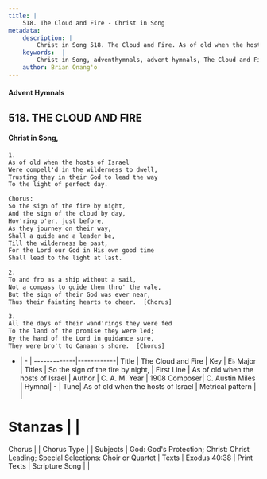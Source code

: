```yaml
---
title: |
    518. The Cloud and Fire - Christ in Song
metadata:
    description: |
        Christ in Song 518. The Cloud and Fire. As of old when the hosts of Israel Were compell'd in the wilderness to dwell, Trusting they in their God to lead the way To the light of perfect day. Chorus: So the sign of the fire by night, And the sign of the cloud by day, Hov'ring o'er, just before, As they journey on their way, Shall a guide and a leader be, Till the wilderness be past, For the Lord our God in His own good time Shall lead to the light at last.
    keywords:  |
        Christ in Song, adventhymnals, advent hymnals, The Cloud and Fire, As of old when the hosts of Israel. So the sign of the fire by night,
    author: Brian Onang'o
---
```


#### Advent Hymnals
## 518. THE CLOUD AND FIRE
####  Christ in Song,

```txt
1.
As of old when the hosts of Israel
Were compell'd in the wilderness to dwell,
Trusting they in their God to lead the way
To the light of perfect day.

Chorus:
So the sign of the fire by night,
And the sign of the cloud by day,
Hov'ring o'er, just before,
As they journey on their way,
Shall a guide and a leader be,
Till the wilderness be past,
For the Lord our God in His own good time
Shall lead to the light at last.

2.
To and fro as a ship without a sail,
Not a compass to guide them thro' the vale,
But the sign of their God was ever near,
Thus their fainting hearts to cheer.  [Chorus]

3.
All the days of their wand'rings they were fed
To the land of the promise they were led;
By the hand of the Lord in guidance sure,
They were bro't to Canaan's shore.  [Chorus]

```

- |   -  |
-------------|------------|
Title | The Cloud and Fire |
Key | E♭ Major |
Titles | So the sign of the fire by night, |
First Line | As of old when the hosts of Israel |
Author | C. A. M.
Year | 1908
Composer| C. Austin Miles |
Hymnal|  - |
Tune| As of old when the hosts of Israel |
Metrical pattern | |
# Stanzas |  |
Chorus |  |
Chorus Type |  |
Subjects | God: God's Protection; Christ: Christ Leading; Special Selections: Choir or Quartet |
Texts | Exodus 40:38 |
Print Texts | 
Scripture Song |  |
    
